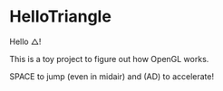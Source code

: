 # HelloTriangle

Hello △!


This is a toy project to figure out how OpenGL works.


SPACE to jump (even in midair) and (AD) to accelerate!
